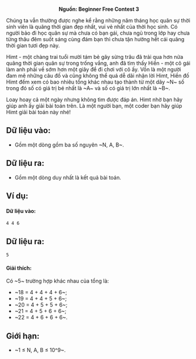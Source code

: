 **<center>Nguồn: Beginner Free Contest 3</center>**

Chúng ta vẫn thường được nghe kể rằng những năm tháng học quân sự thời sinh viên là quãng thời gian đẹp nhất, vui vẻ nhất của thời học sinh. Có người bảo đi học quân sự mà chưa có bạn gái, chưa ngủ trong lớp hay chưa từng thâu đêm suốt sáng cùng đám bạn thì chưa tận hưởng hết cái quãng thời gian tươi đẹp này.

Himt - một chàng trai tuổi mười tám bẻ gãy sừng trâu đã trải qua hơn nửa quãng thời gian quân sự trong trống vắng, anh đã tìm thấy Hiền - một cô gái làm anh phải về sớm hơn một giây để đi chơi với cô ấy. Vốn là một người đam mê những câu đố và cũng không thể quá dễ dãi nhận lời Himt, Hiền đố Himt đếm xem có bao nhiêu tổng khác nhau tạo thành từ một dãy ~N~ số trong đó số có giá trị bé nhất là ~A~ và số có giá trị lớn nhất là ~B~.

Loay hoay cả một ngày nhưng không tìm được đáp án. Himt nhờ bạn hãy giúp anh ấy giải bài toán trên. Là một người bạn, một coder bạn hãy giúp Himt giải bài toán này nhé!

## Dữ liệu vào:
- Gồm một dòng gồm ba số nguyên ~N, A, B~.

## Dữ liệu ra:
- Gồm một dòng duy nhất là kết quả bài toán.

## Ví dụ:
#### Dữ liệu vào:
```
4 4 6
```

## Dữ liệu ra:
```
5
```

#### Giải thích:
Có ~5~ trường hợp khác nhau của tổng là:
- ~18 = 4 + 4 + 4 + 6~;
- ~19 = 4 + 4 + 5 + 6~;
- ~20 = 4 + 5 + 5 + 6~;
- ~21 = 4 + 5 + 6 + 6~;
- ~22 = 4 + 6 + 6 + 6~.

## Giới hạn:
- ~1 ≤ N, A, B ≤ 10^9~.